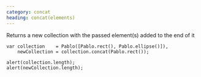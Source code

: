 ```yaml
--- 
category: concat
heading: concat(elements)
---
```


Returns a new collection with the passed element(s) added to the end of it

    var collection    = Pablo([Pablo.rect(), Pablo.ellipse()]),
        newCollection = collection.concat(Pablo.rect());

    alert(collection.length);
    alert(newCollection.length);